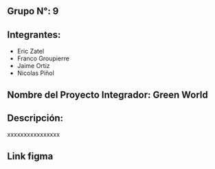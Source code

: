 ## Grupo N°: 9
## Integrantes: 
  - Eric Zatel
  - Franco Groupierre
  - Jaime Ortiz
  - Nicolas Piñol
## Nombre del Proyecto Integrador: Green World
## Descripción: 
xxxxxxxxxxxxxxxx
## Link figma
